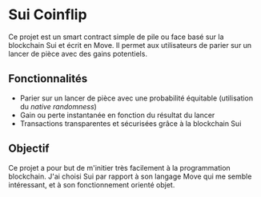 # Sui Coinflip

Ce projet est un smart contract simple de pile ou face basé sur la blockchain Sui et écrit en Move. Il permet aux utilisateurs de parier sur un lancer de pièce avec des gains potentiels.

## Fonctionnalités

- Parier sur un lancer de pièce avec une probabilité équitable (utilisation du *native randomness*)
- Gain ou perte instantanée en fonction du résultat du lancer
- Transactions transparentes et sécurisées grâce à la blockchain Sui

## Objectif

Ce projet a pour but de m'initier très facilement à la programmation blockchain. J'ai choisi Sui par rapport à son langage Move qui me semble intéressant, et à son fonctionnement orienté objet.
